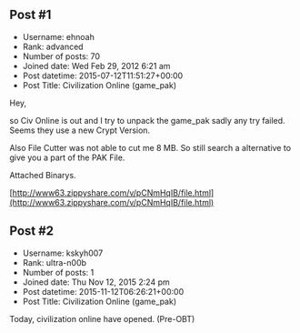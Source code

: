 ## Post #1
- Username: ehnoah
- Rank: advanced
- Number of posts: 70
- Joined date: Wed Feb 29, 2012 6:21 am
- Post datetime: 2015-07-12T11:51:27+00:00
- Post Title: Civilization Online (game_pak)

Hey,

so Civ Online is out and I try to unpack the game_pak sadly any try failed. Seems they use a new Crypt Version.

Also File Cutter was not able to cut me 8 MB. So still search a alternative to give you a part of the PAK File.

Attached Binarys.

[http://www63.zippyshare.com/v/pCNmHqIB/file.html](http://www63.zippyshare.com/v/pCNmHqIB/file.html)
## Post #2
- Username: kskyh007
- Rank: ultra-n00b
- Number of posts: 1
- Joined date: Thu Nov 12, 2015 2:24 pm
- Post datetime: 2015-11-12T06:26:21+00:00
- Post Title: Civilization Online (game_pak)

Today, civilization online have opened. (Pre-OBT)
